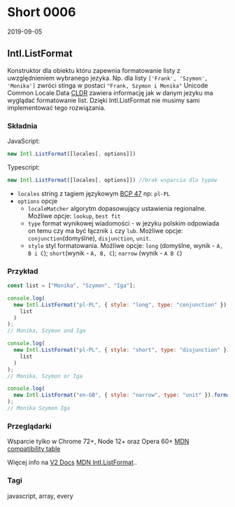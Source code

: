 # Short 0006

2019-09-05

## Intl.ListFormat

Konstruktor dla obiektu któru zapewnia formatowanie listy z uwzględnieniem wybranego jezyka.
Np. dla listy `['Frank', 'Szymon', 'Monika']` zwróci stinga w postaci `"Frank, Szymon i Monika"`
Unicode Common Locale Data [CLDR](http://cldr.unicode.org/translation/lists) zawiera informację jak w danym jezyku ma wyglądać formatowanie list. Dzięki Intl.ListFormat nie musimy sami implementować tego rozwiązania.

### Składnia

JavaScript:

```javascript
new Intl.ListFormat([locales[, options]])
```

Typescript:

```ts
new Intl.ListFormat([locales[, options]]) //brak wsparcia dla typów
```

- `locales` string z tagiem językowym [BCP 47](https://tools.ietf.org/html/bcp47) np: `pl-PL`
- `options` opcje
  - `localeMatcher` algorytm dopasowujący ustawienia regionalne. Możliwe opcje: `lookup`, `best fit`
  - `type` format wynikowej wiadomości - w jezyku polskim odpowiada on temu czy ma być łącznik `i` czy `lub`. Możliwe opcje: `conjunction`(domyślne), `disjunction`, `unit`.
  - `style` styl formatowania. Możliwe opcje: `long` (domyślne, wynik - `A, B i C`); `short`(wynik - `A, B, C`); `narrow` (wynik - `A B C`)

### Przykład

```js
const list = ["Monika", "Szymon", "Iga"];

console.log(
  new Intl.ListFormat("pl-PL", { style: "long", type: "conjunction" }).format(
    list
  )
);
// Monika, Szymon and Iga

console.log(
  new Intl.ListFormat("pl-PL", { style: "short", type: "disjunction" }).format(
    list
  )
);
// Monika, Szymon or Iga

console.log(
  new Intl.ListFormat("en-GB", { style: "narrow", type: "unit" }).format(list)
);
// Monika Szymon Iga
```

### Przeglądarki

Wsparcie tylko w Chrome 72+, Node 12+ oraz Opera 60+
[MDN compatibility table](https://developer.mozilla.org/en-US/docs/Web/JavaScript/Reference/Global_Objects/ListFormat#Browser_compatibility)

Więcej info na [V2 Docs](https://v8.dev/features/intl-listformat) [MDN Intl.ListFormat](https://developer.mozilla.org/en-US/docs/Web/JavaScript/Reference/Global_Objects/ListFormat)..

### Tagi

javascript, array, every
